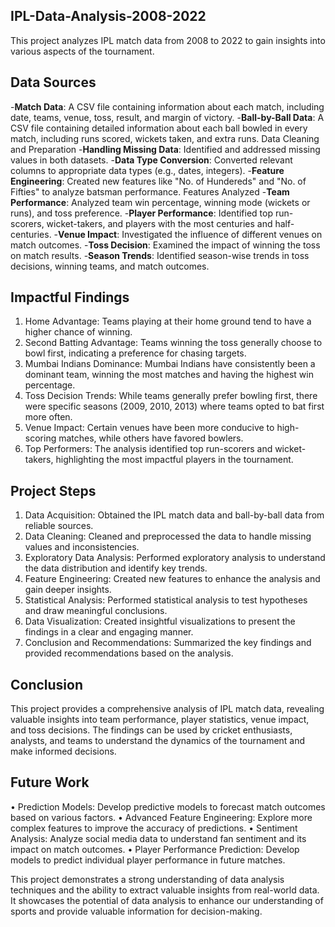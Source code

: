 ## IPL-Data-Analysis-2008-2022


This project analyzes IPL match data from 2008 to 2022 to gain insights into various aspects of the tournament.


## Data Sources
-**Match Data**: A CSV file containing information about each match, including date, teams, venue, toss, result, and margin of victory.
-**Ball-by-Ball Data**: A CSV file containing detailed information about each ball bowled in every match, including runs scored, wickets taken, and extra runs.
Data Cleaning and Preparation
-**Handling Missing Data**: Identified and addressed missing values in both datasets.
-**Data Type Conversion**: Converted relevant columns to appropriate data types (e.g., dates, integers).
-**Feature Engineering**: Created new features like "No. of Hundereds" and "No. of Fifties" to analyze batsman performance.
Features Analyzed
-**Team Performance**: Analyzed team win percentage, winning mode (wickets or runs), and toss preference.
-**Player Performance**: Identified top run-scorers, wicket-takers, and players with the most centuries and half-centuries.
-**Venue Impact**: Investigated the influence of different venues on match outcomes.
-**Toss Decision**: Examined the impact of winning the toss on match results.
-**Season Trends**: Identified season-wise trends in toss decisions, winning teams, and match outcomes.


## Impactful Findings
1.	Home Advantage: Teams playing at their home ground tend to have a higher chance of winning.
2.	Second Batting Advantage: Teams winning the toss generally choose to bowl first, indicating a preference for chasing targets.
3.	Mumbai Indians Dominance: Mumbai Indians have consistently been a dominant team, winning the most matches and having the highest win percentage.
4.	Toss Decision Trends: While teams generally prefer bowling first, there were specific seasons (2009, 2010, 2013) where teams opted to bat first more often.
5.	Venue Impact: Certain venues have been more conducive to high-scoring matches, while others have favored bowlers.
6.	Top Performers: The analysis identified top run-scorers and wicket-takers, highlighting the most impactful players in the tournament.


## Project Steps
1.	Data Acquisition: Obtained the IPL match data and ball-by-ball data from reliable sources.
2.	Data Cleaning: Cleaned and preprocessed the data to handle missing values and inconsistencies.
3.	Exploratory Data Analysis: Performed exploratory analysis to understand the data distribution and identify key trends.
4.	Feature Engineering: Created new features to enhance the analysis and gain deeper insights.
5.	Statistical Analysis: Performed statistical analysis to test hypotheses and draw meaningful conclusions.
6.	Data Visualization: Created insightful visualizations to present the findings in a clear and engaging manner.
7.	Conclusion and Recommendations: Summarized the key findings and provided recommendations based on the analysis.


## Conclusion
This project provides a comprehensive analysis of IPL match data, revealing valuable insights into team performance, player statistics, venue impact, and toss decisions. The findings can be used by cricket enthusiasts, analysts, and teams to understand the dynamics of the tournament and make informed decisions.


## Future Work
•	Prediction Models: Develop predictive models to forecast match outcomes based on various factors.
•	Advanced Feature Engineering: Explore more complex features to improve the accuracy of predictions.
•	Sentiment Analysis: Analyze social media data to understand fan sentiment and its impact on match outcomes.
•	Player Performance Prediction: Develop models to predict individual player performance in future matches.


This project demonstrates a strong understanding of data analysis techniques and the ability to extract valuable insights from real-world data. It showcases the potential of data analysis to enhance our understanding of sports and provide valuable information for decision-making.

